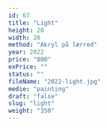 ```yaml
---
id: 67
title: "Light"
height: 20
width: 20
method: "Akryl på lærred"
year: 2022
price: "800"
exPrice: ""
status: ""
fileName: "2022-light.jpg"
medie: "painting"
draft: "false"
slug: "light"
weight: "350"
---
```

